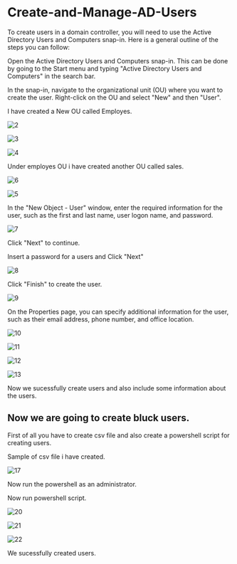 # Create-and-Manage-AD-Users

To create users in a domain controller, you will need to use the Active Directory Users and Computers snap-in. Here is a general outline of the steps you can follow:


Open the Active Directory Users and Computers snap-in. This can be done by going to the Start menu and typing "Active Directory Users and Computers" in the search bar.


In the snap-in, navigate to the organizational unit (OU) where you want to create the user. Right-click on the OU and select "New" and then "User".

I have created a New OU called Employes.

![2](https://user-images.githubusercontent.com/86381942/209598470-e5b9a916-4758-44af-a968-7a0e4f6852bc.png)

![3](https://user-images.githubusercontent.com/86381942/209598523-49b2f5d5-171f-4950-8625-c099e2642b1f.png)

![4](https://user-images.githubusercontent.com/86381942/209598583-9c40a6f9-74b4-4c77-a374-6e590615708b.png)


Under employes OU i have created another OU called sales.

![6](https://user-images.githubusercontent.com/86381942/209598641-ead555e5-cfe2-468f-96fd-59548c231cc6.png)


![5](https://user-images.githubusercontent.com/86381942/209598606-a0c04ba9-8fd8-4084-b681-4728c5af2040.png)


In the "New Object - User" window, enter the required information for the user, such as the first and last name, user logon name, and password.

![7](https://user-images.githubusercontent.com/86381942/209598688-455708d3-3e7b-4b97-9251-ea428b614e85.png)

Click "Next" to continue.

Insert a password for a users and Click "Next" 

![8](https://user-images.githubusercontent.com/86381942/209598798-877492c8-3dc4-4a26-a79a-5efc937a5b79.png)

Click "Finish" to create the user.

![9](https://user-images.githubusercontent.com/86381942/209598846-c82e495c-b74a-4ad1-a036-ce15dda46f0e.png)

On the Properties page, you can specify additional information for the user, such as their email address, phone number, and office location.

![10](https://user-images.githubusercontent.com/86381942/209598873-69ecf041-5cdd-4f91-8487-59e457b03edb.png)

![11](https://user-images.githubusercontent.com/86381942/209598881-a28edd7c-ed25-41e8-b6f6-30b1fcc6824a.png)

![12](https://user-images.githubusercontent.com/86381942/209598889-1d77135b-4f5d-42b9-bcf6-65aef06db63a.png)

![13](https://user-images.githubusercontent.com/86381942/209598895-c73bb0d0-3e44-4134-b735-dd0fa3e33f78.png)

Now we sucessfully create users and also include some information about the users.

<h2> <b> Now we are going to create bluck users.</b></h2>

First of all you have to create csv file and also create a powershell script for creating users.

Sample of csv file i have created.

![17](https://user-images.githubusercontent.com/86381942/209599036-8b862272-9a3f-4ec2-9537-5d6f46d20744.png)

Now run the powershell as an administrator.

Now run powershell script.

![20](https://user-images.githubusercontent.com/86381942/209599142-238a5988-6de5-41b2-aba6-65b1c23c3796.png)

![21](https://user-images.githubusercontent.com/86381942/209599152-9dc511b9-7ac8-4c5e-a3cc-0b0afd0e94ec.png)

![22](https://user-images.githubusercontent.com/86381942/209599161-5509175d-518f-4eff-9844-7ddf72793d7c.png)

We sucessfully created users.






















